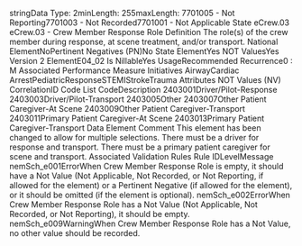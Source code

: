 

stringData Type: 2minLength: 255maxLength: 
7701005 - Not Reporting7701003 - Not Recorded7701001 - Not Applicable
State
eCrew.03
eCrew.03 - Crew Member Response Role
Definition
The role(s) of the crew member during response, at scene treatment, and/or transport.
National ElementNoPertinent Negatives (PN)No
State ElementYes
NOT ValuesYes
Version 2 ElementE04_02
Is NillableYes
UsageRecommended
Recurrence0 : M
Associated Performance Measure Initiatives
AirwayCardiac ArrestPediatricResponseSTEMIStrokeTrauma
Attributes
NOT Values (NV)
CorrelationID
Code List
CodeDescription
2403001Driver/Pilot-Response
2403003Driver/Pilot-Transport
2403005Other
2403007Other Patient Caregiver-At Scene
2403009Other Patient Caregiver-Transport
2403011Primary Patient Caregiver-At Scene
2403013Primary Patient Caregiver-Transport
Data Element Comment
This element has been changed to allow for multiple selections. There must be a driver for response and transport. There
must be a primary patient caregiver for scene and transport.
Associated Validation Rules
Rule IDLevelMessage
nemSch_e001ErrorWhen Crew Member Response Role is empty, it should have a Not Value (Not Applicable, Not
Recorded, or Not Reporting, if allowed for the element) or a Pertinent Negative (if allowed for the
element), or it should be omitted (if the element is optional).
nemSch_e002ErrorWhen Crew Member Response Role has a Not Value (Not Applicable, Not Recorded, or Not
Reporting), it should be empty.
nemSch_e009WarningWhen Crew Member Response Role has a Not Value, no other value should be recorded.